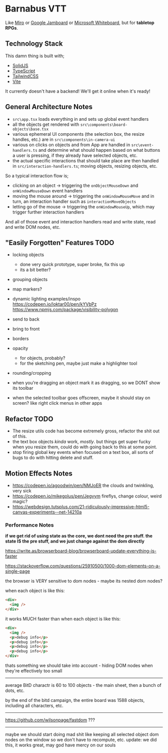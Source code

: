 # Barnabus VTT

Like [Miro](https://miro.com/app/dashboard/) or [Google Jamboard](https://jamboard.google.com/) or [Microsoft Whiteboard](https://www.microsoft.com/en-gb/microsoft-365/microsoft-whiteboard/digital-whiteboard-app), but for **tabletop RPGs**.

## Technology Stack

This damn thing is built with;

- [SolidJS](https://www.solidjs.com/)
- [TypeScript](https://www.typescriptlang.org/)
- [TailwindCSS](https://tailwindcss.com/)
- [Vite](https://vitejs.dev/)

It currently doesn't have a backend! We'll get it online when it's ready!

## General Architecture Notes

- `src\app.tsx` loads everything in and sets up global event handlers
- all the objects get rendered with `src\components\board-objects\base.tsx`
- various ephemeral UI components (the selection box, the resize handles, etc.) are in `src\components\in-camera-ui`
- various on clicks on objects and from App are handled in `src\event-handlers.ts` and determine what should happen based on what buttons a user is pressing, if they already have selected objects, etc.
- the actual specific interactions that should take place are then handled in `src/interaction-handlers.ts`; moving objects, resizing objects, etc.

So a typical interaction flow is;

- clicking on an object -> triggering the `onObjectMouseDown` and `onWindowMouseDown` event handlers
- moving the mouse around -> triggering the `onWindowMouseMove` and in turn, an interaction handler such as `interactionMoveObjects`
- letting go of the mouse -> triggering the `onWindowMouseUp`, which may trigger further interaction handlers

And all of those event and interaction handlers read and write state, read and write DOM nodes, etc.

## "Easily Forgotten" Features TODO

- locking objects
  - done very quick prototype, super broke, fix this up
  - its a bit better?
- grouping objects
- map markers?

- dynamic lighting examples/inspo
  https://codepen.io/loktar00/pen/kYVbPz
  https://www.npmjs.com/package/visibility-polygon

- send to back
- bring to front
- borders
- opacity
  - for objects, probably?
  - for the sketching pen, maybe just make a highlighter tool
- rounding/cropping

- when you're dragging an object mark it as dragging, so we DONT show its toolbar

- when the selected toolbar goes offscreen, maybe it should stay on screen? like right click menus in other apps

## Refactor TODO

- The resize utils code has become extremely gross, refactor the shit out of this.
- the text box objects _kinda_ work, _mostly_. but things get super fucky when you resize them, could do with going back to this at some point.
- stop firing global key events when focused on a text box, all sorts of bugs to do with hitting delete and stuff.

## Motion Effects Notes

- https://codepen.io/agoodwin/pen/NMJoER
  the clouds and twinkling, very sick
- https://codepen.io/mikegolus/pen/Jegvym
  fireflys, change colour, weird magic?
- https://webdesign.tutsplus.com/21-ridiculously-impressive-html5-canvas-experiments--net-14210a

### Performance Notes

**if we get rid of using state as the core, we dont need the pre stuff. the state IS the pre stuff, and we just change against the dom directly**

https://write.as/browserboard-blog/browserboard-update-everything-is-faster

https://stackoverflow.com/questions/25910500/1000-dom-elements-on-a-single-page

the browser is VERY sensitive to dom nodes - maybe its nested dom nodes?

when each object is like this:

```html
<div>
  <img />
</div>
```

it works MUCH faster than when each object is like this:

```html
<div>
  <img />
  <p>debug info</p>
  <p>debug info</p>
  <p>debug info</p>
  <p>debug info</p>
</div>
```

thats something we should take into account - hiding DOM nodes when
they're effectively too small

---

average BitD charactr is 60 to 100 objects - the main sheet, then a bunch of dots, etc.

by the end of the bitd campaign, the entire board was 1588 objects, including all characters, etc.

---

https://github.com/wilsonpage/fastdom ???

---

maybe we should start doing mad shit like keeping all selected object dom nodes on the window so we don't have to recompute, etc.
update: we did this, it works great, may god have mercy on our souls
